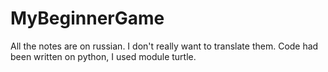 # MyBeginnerGame
All the notes are on russian.
I don't really want to translate them.
Code had been written on python, I used module turtle.
